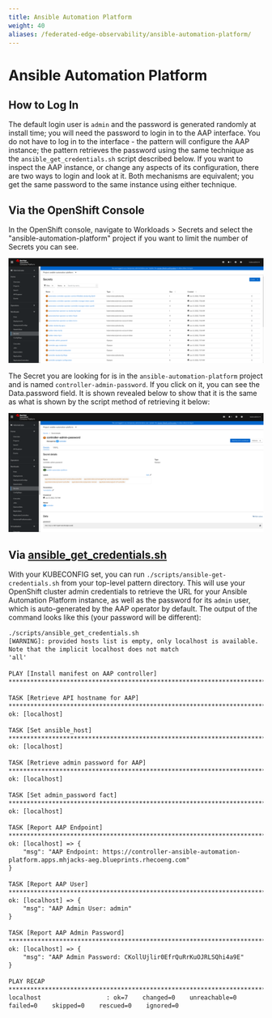 ```yaml
---
title: Ansible Automation Platform
weight: 40
aliases: /federated-edge-observability/ansible-automation-platform/
---
```


# Ansible Automation Platform

## How to Log In

The default login user is `admin` and the password is generated randomly at install time; you will need the password to login in to the AAP interface. You do not have to log in to the interface - the pattern will configure the AAP instance; the pattern retrieves the password using the same technique as the `ansible_get_credentials.sh` script described below. If you want to inspect the AAP instance, or change any aspects of its configuration, there are two ways to login and look at it. Both mechanisms are equivalent; you get the same password to the same instance using either technique.

## Via the OpenShift Console

In the OpenShift console, navigate to Workloads > Secrets and select the "ansible-automation-platform" project if you want to limit the number of Secrets you can see.

[![secrets-navigation](/images/ansible-edge-gitops/ocp-console-secrets-aap-admin-password.png)](/images/ansible-edge-gitops/ocp-console-secrets-aap-admin-password.png)

The Secret you are looking for is in the `ansible-automation-platform` project and is named `controller-admin-password`. If you click on it, you can see the Data.password field. It is shown revealed below to show that it is the same as what is shown by the script method of retrieving it below:

[![secrets-detail](/images/ansible-edge-gitops/ocp-console-aap-admin-password-detail.png)](/images/ansible-edge-gitops/ocp-console-aap-admin-password-detail.png)

## Via [ansible_get_credentials.sh](https://github.com/validatedpatterns/ansible-edge-gitops/blob/main/scripts/ansible_get_credentials.sh)

With your KUBECONFIG set, you can run `./scripts/ansible-get-credentials.sh` from your top-level pattern directory. This will use your OpenShift cluster admin credentials to retrieve the URL for your Ansible Automation Platform instance, as well as the password for its `admin` user, which is auto-generated by the AAP operator by default. The output of the command looks like this (your password will be different):

```text
./scripts/ansible_get_credentials.sh
[WARNING]: provided hosts list is empty, only localhost is available. Note that the implicit localhost does not match
'all'

PLAY [Install manifest on AAP controller] ******************************************************************************

TASK [Retrieve API hostname for AAP] ***********************************************************************************
ok: [localhost]

TASK [Set ansible_host] ************************************************************************************************
ok: [localhost]

TASK [Retrieve admin password for AAP] *********************************************************************************
ok: [localhost]

TASK [Set admin_password fact] *****************************************************************************************
ok: [localhost]

TASK [Report AAP Endpoint] *********************************************************************************************
ok: [localhost] => {
    "msg": "AAP Endpoint: https://controller-ansible-automation-platform.apps.mhjacks-aeg.blueprints.rhecoeng.com"
}

TASK [Report AAP User] *************************************************************************************************
ok: [localhost] => {
    "msg": "AAP Admin User: admin"
}

TASK [Report AAP Admin Password] ***************************************************************************************
ok: [localhost] => {
    "msg": "AAP Admin Password: CKollUjlir0EfrQuRrKuOJRLSQhi4a9E"
}

PLAY RECAP *************************************************************************************************************
localhost                  : ok=7    changed=0    unreachable=0    failed=0    skipped=0    rescued=0    ignored=0
```
